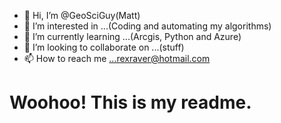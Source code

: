 - 👋 Hi, I’m @GeoSciGuy(Matt)
- 👀 I’m interested in ...(Coding and automating my algorithms)
- 🌱 I’m currently learning ...(Arcgis, Python and Azure)
- 💞️ I’m looking to collaborate on ...(stuff)
- 📫 How to reach me ...rexraver@hotmail.com

<!---
GeoSciGuy/GeoSciGuy is a ✨ special ✨ repository because its `README.md` (this file) appears on your GitHub profile.
You can click the Preview link to take a look at your changes.
--->


# Woohoo! This is my readme. 